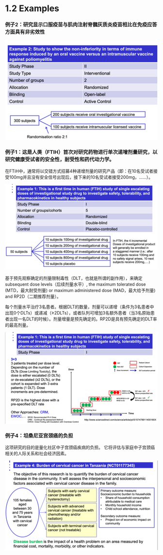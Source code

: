 # 1.2 Examples

### 例子2：研究显示口服疫苗与肌肉注射脊髓灰质炎疫苗相比在免疫应答方面具有非劣效性

![](../.gitbook/assets/image%20%288%29.png)



### 例子1：这是人类（FTIH）首次对研究药物进行单次递增剂量研究，以研究健康受试者的安全性，耐受性和药代动力学。

在FTiH中，通常将以交错方式招募4种递增剂量的研究产品（即：在10名受试者接受100mg并且没有安全信号出现后，接下来的10名受试者接受200mg，……）。

![](../.gitbook/assets/image%20%286%29.png)

基于预先观察确定的剂量限制毒性（DLT，也就是所谓的副作用），来确定subsequent dose levels（后续剂量水平）, the maximum tolerated dose \(MTD，最大耐受剂量\) or maximum administered dose \(MAD，最大给予剂量\) and RP2D（二期推荐剂量）。

每个剂量水平治疗3名患者。根据DLT的数量，剂量可以递增（条件为3名患者中出现0个DLTs）或递减（≥2DLTs），或者队列可增加3名额外患者（当3名原始患者出现一名DLT的时候）。剂量增量是预先确定的。RP2D是具有预先确定的DLT率的最高剂量。

![](../.gitbook/assets/image%20%2812%29.png)

### 

### 例子4：坦桑尼亚宫颈癌的负担

这项研究的目的是量化社区中子宫颈癌疾病的负担。 它将评估与家庭中子宫颈癌相关的人际关系和社会经济因素。

![](../.gitbook/assets/image%20%289%29.png)

